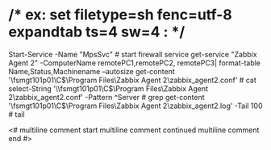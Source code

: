 # /* ex: set filetype=sh fenc=utf-8 expandtab ts=4 sw=4 : */

Start-Service -Name "MpsSvc" # start firewall service
get-service "Zabbix Agent 2" -ComputerName remotePC1,remotePC2, remotePC3| format-table Name,Status,Machinename –autosize
get-content '\\fsmgt101p01\C$\Program Files\Zabbix Agent 2\zabbix_agent2.conf' # cat
select-String '\\fsmgt101p01\C$\Program Files\Zabbix Agent 2\zabbix_agent2.conf' -Pattern ^Server # grep
get-content '\\fsmgt101p01\C$\Program Files\Zabbix Agent 2\zabbix_agent2.log' -Tail 100 # tail

<# multiline comment start
multiline comment continued
multiline comment end #>
